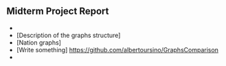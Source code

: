 ## Midterm Project Report
- 
- [Description of the graphs structure]
- [Nation graphs]
- [Write something] https://github.com/albertoursino/GraphsComparison
- 
<!--stackedit_data:
eyJoaXN0b3J5IjpbNzMwNjc1ODkxXX0=
-->